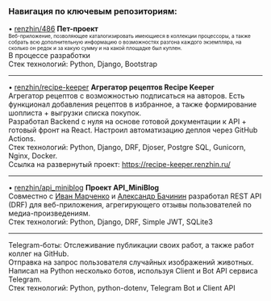 ### Навигация по ключевым репозиториям:

• [renzhin/486](https://github.com/renzhin/486) <b>Пет-проект</b><br>
<font size="1">Веб-приложение, позволяющее каталогизировать имеющиеся в коллекции процессоры, а также собрать всю дополнительную информацию о возможностях разгона каждого экземпляра, на сколько он редок и за какую сумму и на какой площадке был куплен.<br></font>
В процессе разработки<br>
Стек технологий: Python, Django, Bootstrap<br>
***

• [renzhin/recipe-keeper](https://github.com/renzhin/recipe-keeper) <b>Агрегатор рецептов Recipe Keeper</b><br>
Агрегатор рецептов с возможностью подписаться на авторов. Есть функционал добавления рецептов в избранное, а также формирование шоплиста + выгрузки списка покупок.<br>
Разработал Backend с нуля на основе готовой документации к API + готовый фронт на React.
Настроил автоматизацию деплоя через GitHub Actions.<br>
Стек технологий: Python, Django, DRF, Djoser, Postgre SQL, Gunicorn, Nginx, Docker.<br>
Ссылка на развернутый проект: https://recipe-keeper.renzhin.ru/ 
***

• [renzhin/api_miniblog](https://github.com/renzhin/api_miniblog) <b>Проект API_MiniBlog</b><br>
Совместно с [Иван Марченко](@IvanMarchenko69) и [Александр Бачинин](@WizardsNo) разработал REST API (DRF) для веб-приложения, агрегирующего отзывы пользователей по медиа-произведениям.<br>
Стек технологий: Python, Django, DRF, Simple JWT, SQLite3
***

Telegram-боты: Отслеживание публикации своих работ, а также работ коллег на GitHub.<br>
Отправка на запрос пользователя случайных изображений животных.<br>
Написал на Python несколько ботов, используя Client и Bot API сервиса Telegram.<br>
Стек технологий: Python, python-dotenv, Telegram Bot и Client API

<!--
**renzhin/renzhin** is a ✨ _special_ ✨ repository because its `README.md` (this file) appears on your GitHub profile.

Here are some ideas to get you started:

- 🔭 I’m currently working on ...
- 🌱 I’m currently learning ...
- 👯 I’m looking to collaborate on ...
- 🤔 I’m looking for help with ...
- 💬 Ask me about ...
- 📫 How to reach me: ...
- 😄 Pronouns: ...
- ⚡ Fun fact: ...
-->
